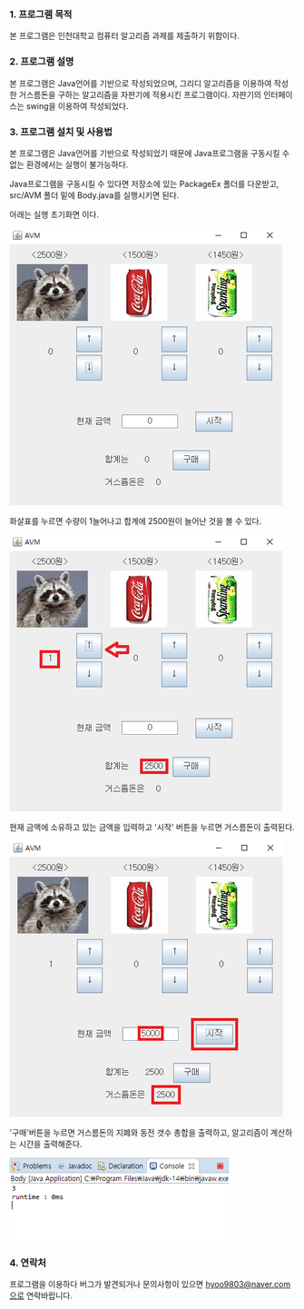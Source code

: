 ### 1. 프로그램 목적

본 프로그램은 인천대학교 컴퓨터 알고리즘 과제를 제출하기 위함이다.

### 2. 프로그램 설명

본 프로그램은 Java언어를 기반으로 작성되었으며, 그리디 알고리즘을 이용하여 작성한 거스름돈을 구하는 알고리즘을 자판기에 적용시킨 프로그램이다. 자판기의 인터페이스는 swing을 이용하여 작성되었다.

### 3. 프로그램 설치 및 사용법

본 프로그램은 Java언어를 기반으로 작성되었기 때문에 Java프로그램을 구동시킬 수 없는 환경에서는 실행이 불가능하다. 

Java프로그램을 구동시킬 수 있다면 저장소에 있는 PackageEx 폴더를 다운받고, src/AVM 폴더 밑에 Body.java를 실행시키면 된다.



아래는 실행 초기화면 이다.

![start](./image/start.png)



화살표를 누르면 수량이 1늘어나고 합계에 2500원이 늘어난 것을 볼 수 있다.

![action1](./image/action1.png)



현재 금액에 소유하고 있는 금액을 입력하고 '시작' 버튼을 누르면 거스름돈이 출력된다.

![action2](./image/action2.png)

'구매'버튼을 누르면 거스름돈의 지폐와 동전 갯수 총합을 출력하고, 알고리즘이 계산하는 시간을 출력해준다.

![action3](./image/action3.png)

### 4. 연락처

프로그램을 이용하다 버그가 발견되거나 문의사항이 있으면 hyoo9803@naver.com으로 연락바랍니다.

